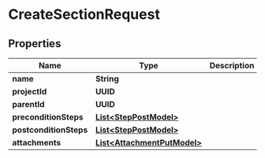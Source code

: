 

# CreateSectionRequest


## Properties

| Name | Type | Description | Notes |
|------------ | ------------- | ------------- | -------------|
|**name** | **String** |  |  |
|**projectId** | **UUID** |  |  |
|**parentId** | **UUID** |  |  [optional] |
|**preconditionSteps** | [**List&lt;StepPostModel&gt;**](StepPostModel.md) |  |  [optional] |
|**postconditionSteps** | [**List&lt;StepPostModel&gt;**](StepPostModel.md) |  |  [optional] |
|**attachments** | [**List&lt;AttachmentPutModel&gt;**](AttachmentPutModel.md) |  |  |



